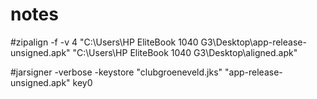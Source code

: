 # notes
#zipalign -f -v 4 "C:\Users\HP EliteBook 1040 G3\Desktop\app-release-unsigned.apk" "C:\Users\HP EliteBook 1040 G3\Desktop\aligned.apk"

#jarsigner -verbose -keystore "clubgroeneveld.jks" "app-release-unsigned.apk" key0

